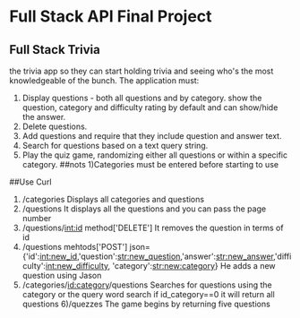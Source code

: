 # Full Stack API Final Project

## Full Stack Trivia

 the trivia app so they can start holding trivia and seeing who's the most knowledgeable of the bunch. The application must:

1) Display questions - both all questions and by category.  show the question, category and difficulty rating by default and can show/hide the answer. 
2) Delete questions.
3) Add questions and require that they include question and answer text.
4) Search for questions based on a text query string.
5) Play the quiz game, randomizing either all questions or within a specific category. 
##nots
1)Categories must be entered before starting to use

##Use Curl
1) /categories
Displays all categories and questions
2) /questions
It displays all the questions and you can pass the page number
3) /questions/<int:id> method['DELETE']
It removes the question in terms of id
4) /questions mehtods['POST'] json={'id':<int:new_id>,'question':<str:new_question>,'answer':<str:new_answer>,'difficulty':<int:new_difficulty>,
'category':<str:new:category>}
He adds a new question using Jason
5) /categories/<id:category>/questions
Searches for questions using the category or the query word search
if id_category==0 it will return all questions
6)/quezzes
The game begins by returning five questions





